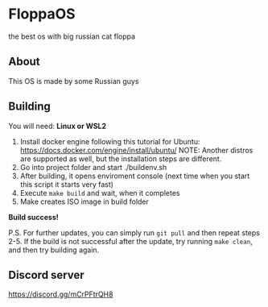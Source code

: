 # FloppaOS
the best os with big russian cat floppa

## About
This OS is made by some Russian guys

## Building
You will need: **Linux or WSL2**
1. Install docker engine following this tutorial for Ubuntu: https://docs.docker.com/engine/install/ubuntu/ NOTE: Another distros are supported as well, but the installation steps are different.
2. Go into project folder and start ./buildenv.sh
3. After building, it opens enviroment console (next time when you start this script it starts very fast)
4. Execute `make build` and wait, when it completes
5. Make creates ISO image in build folder

**Build success!**

P.S. For further updates, you can simply run `git pull` and then repeat steps 2-5.
If the build is not successful after the update, try running `make clean`, and then try building again.

## Discord server
https://discord.gg/mCrPFtrQH8
